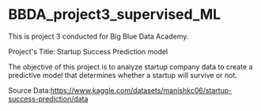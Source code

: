 # BBDA_project3_supervised_ML

This is project 3 conducted for Big Blue Data Academy.

Project's Title: Startup Success Prediction model

The objective of this project is to analyze startup company data to create a predictive model that determines whether a startup will survive or not. 

Source Data:https://www.kaggle.com/datasets/manishkc06/startup-success-prediction/data 